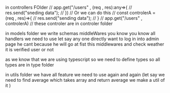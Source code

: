 in controllers FOlder 
// app.get("/users" , (req , res):any=>{
// res.send("sneding data");
// })
// Or we can do this 
// const controlerA = (req , res)=>{
//     res.send("sending data");
// }
// app.get("/users" , controlerA)
//  these controler are in controler folder 


in models folder we write schemas 
 middleWares  you know you know 
 all handlers we need to use let say any one directly want to log in into admin page he cant because he will go at fist this middlewares and check weather it is verified user or not 

 as we know that we are using typescript 
 so we need to define types so all types are in type folder 

 in utils folder we have 
 all feature  we need to use again and again (let say we need to find average which takes array and return average we make a util of it )